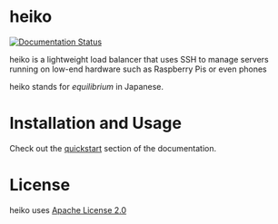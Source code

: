 # heiko

[![Documentation Status](https://readthedocs.org/projects/browser-history/badge/?version=latest)](https://browser-history.readthedocs.io/en/latest/?badge=latest)

heiko is a lightweight load balancer that uses SSH to manage servers running on low-end hardware such as Raspberry Pis or even phones

heiko stands for *equilibrium* in Japanese.

# Installation and Usage

Check out the [quickstart](https://heiko.readthedocs.io/en/latest/quickstart.html) section of the documentation.

# License

heiko uses [Apache License 2.0](LICENSE)